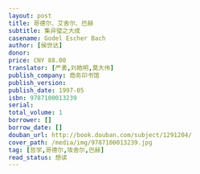 ```yaml
---
layout: post
title: 哥德尔、艾舍尔、巴赫
subtitle: 集异璧之大成
casename: Godel Escher Bach
author: [侯世达]
donor: 
price: CNY 88.00
translator: [严勇,刘皓明,莫大伟]
publish_company: 商务印书馆
publish_version: 
publish_date: 1997-05
isbn: 9787100013239
serial: 
total_volume: 1
borrower: []
borrow_date: []
douban_url: http://book.douban.com/subject/1291204/
cover_path: /media/img/9787100013239.jpg
tag: [哲学,哥德尔,埃舍尔,巴赫]
read_status: 想读
---
```

